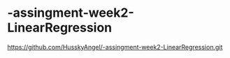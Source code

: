 # -assingment-week2-LinearRegression
https://github.com/HusskyAngel/-assingment-week2-LinearRegression.git